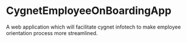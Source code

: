 # CygnetEmployeeOnBoardingApp
A web application which will facilitate cygnet infotech to make employee orientation process more streamlined.
